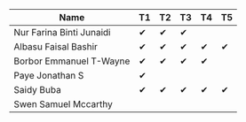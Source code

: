 |Name                              |T1  |T2  |T3  |T4  |T5  |
|----------------------------------|----|----|----|----|----|
|Nur Farina Binti Junaidi          | ✔ | ✔ | ✔ |    |    |
|Albasu Faisal Bashir              | ✔  | ✔ |  ✔ | ✔ | ✔ |
|Borbor Emmanuel T-Wayne           | ✔ | ✔ |  ✔ |  ✔  |    |
|Paye Jonathan S                   | ✔ |    |    |    |    |
|Saidy Buba                        | ✔ |  ✔ | ✔ | ✔ | ✔ |
|Swen Samuel Mccarthy              |    |    |    |    |    |
